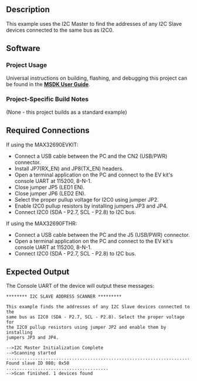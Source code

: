 ## Description
This example uses the I2C Master to find the addresses of any I2C Slave devices connected to the same bus as I2C0.

## Software

### Project Usage

Universal instructions on building, flashing, and debugging this project can be found in the **[MSDK User Guide](https://analog-devices-msdk.github.io/msdk/USERGUIDE/)**.

### Project-Specific Build Notes

(None - this project builds as a standard example)

## Required Connections

If using the MAX32690EVKIT:
-   Connect a USB cable between the PC and the CN2 (USB/PWR) connector.
-   Install JP7(RX_EN) and JP8(TX_EN) headers.
-   Open a terminal application on the PC and connect to the EV kit's console UART at 115200, 8-N-1.
-   Close jumper JP5 (LED1 EN).
-   Close jumper JP6 (LED2 EN).
-   Select the proper pullup voltage for I2C0 using jumper JP2.
-   Enable I2C0 pullup resistors by installing jumpers JP3 and JP4.
-   Connect I2C0 (SDA - P2.7, SCL - P2.8) to I2C bus.

If using the MAX32690FTHR:
-   Connect a USB cable between the PC and the J5 (USB/PWR) connector.
-   Open a terminal application on the PC and connect to the EV kit's console UART at 115200, 8-N-1.
-   Connect I2C0 (SDA - P2.7, SCL - P2.8) to I2C bus.

## Expected Output

The Console UART of the device will output these messages:

```
******** I2C SLAVE ADDRESS SCANNER *********

This example finds the addresses of any I2C Slave devices connected to the
same bus as I2C0 (SDA - P2.7, SCL - P2.8). Select the proper voltage for
the I2C0 pullup resistors using jumper JP2 and enable them by installing
jumpers JP3 and JP4.

-->I2C Master Initialization Complete
-->Scanning started
.........................................................................
Found slave ID 080; 0x50
.......................................
-->Scan finished. 1 devices found
```
